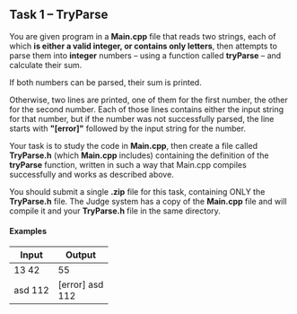 ## Task 1 – TryParse
You are given program in a **Main.cpp** file that reads two strings, each of which **is either a valid integer, or contains only letters**, then attempts to parse them into **integer** numbers – using a function called **tryParse** – and calculate their sum.

If both numbers can be parsed, their sum is printed.

Otherwise, two lines are printed, one of them for the first number, the other for the second number. Each of those lines contains either the input string for that number, but if the number was not successfully parsed, the line starts with **"[error]"** followed by the input string for the number.

Your task is to study the code in **Main.cpp**, then create a file called **TryParse.h** (which **Main.cpp** includes) containing the definition of the **tryParse** function, written in such a way that Main.cpp compiles successfully and works as described above.

You should submit a single **.zip** file for this task, containing ONLY the **TryParse.h** file. The Judge system has a copy of the **Main.cpp** file and will compile it and your **TryParse.h** file in the same directory.

#### Examples

Input|Output
-|-
13 42|55
asd 112|[error] asd<br>112
